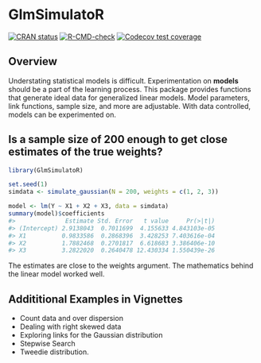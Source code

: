 
<!-- README.md is generated from README.Rmd. Please edit that file -->

# GlmSimulatoR

<!-- badges: start -->

[![CRAN
status](https://www.r-pkg.org/badges/version/GlmSimulatoR)](https://cran.r-project.org/package=GlmSimulatoR)
[![R-CMD-check](https://github.com/gmcmacran/GlmSimulatoR/actions/workflows/R-CMD-check.yaml/badge.svg)](https://github.com/gmcmacran/GlmSimulatoR/actions/workflows/R-CMD-check.yaml)
[![Codecov test
coverage](https://codecov.io/gh/gmcmacran/GlmSimulatoR/branch/main/graph/badge.svg)](https://app.codecov.io/gh/gmcmacran/GlmSimulatoR?branch=main)
<!-- badges: end -->

## Overview

Understating statistical models is difficult. Experimentation on
**models** should be a part of the learning process. This package
provides functions that generate ideal data for generalized linear
models. Model parameters, link functions, sample size, and more are
adjustable. With data controlled, models can be experimented on.

## Is a sample size of 200 enough to get close estimates of the true weights?

``` r
library(GlmSimulatoR)

set.seed(1)
simdata <- simulate_gaussian(N = 200, weights = c(1, 2, 3))

model <- lm(Y ~ X1 + X2 + X3, data = simdata)
summary(model)$coefficients
#>              Estimate Std. Error   t value     Pr(>|t|)
#> (Intercept) 2.9138043  0.7011699  4.155633 4.843103e-05
#> X1          0.9833586  0.2868396  3.428253 7.403616e-04
#> X2          1.7882468  0.2701817  6.618683 3.386406e-10
#> X3          3.2822020  0.2640478 12.430334 1.550439e-26
```

The estimates are close to the weights argument. The mathematics behind
the linear model worked well.

## Addititional Examples in Vignettes

- Count data and over dispersion
- Dealing with right skewed data
- Exploring links for the Gaussian distribution
- Stepwise Search
- Tweedie distribution.
